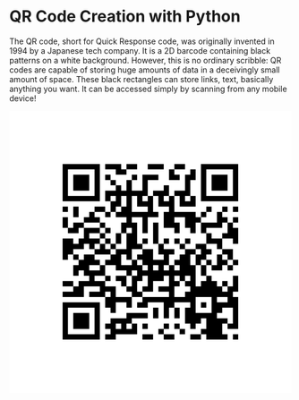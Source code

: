 # QR Code Creation with Python

The QR code, short for Quick Response code, was originally invented in 1994 by a Japanese tech company. It is a 2D barcode containing black patterns on a white background. However, this is no ordinary scribble: QR codes are capable of storing huge amounts of data in a deceivingly small amount of space. These black rectangles can store links, text, basically anything you want. It can be accessed simply by scanning from any mobile device!

 ![screenshot](youtube_qr.png)
